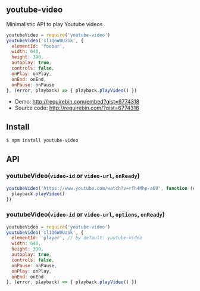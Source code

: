 ## youtube-video

Minimalistic API to play Youtube videos

```js
youtubeVideo = require('youtube-video')
youtubeVideo('sl1Q6W0UzGk', {
  elementId: 'foobar',
  width: 640,
  height: 390,
  autoplay: true,
  controls: false,
  onPlay: onPlay,
  onEnd: onEnd,
  onPause: onPause
}, (error, playback) => { playback.playVideo() })
```

* Demo: http://requirebin.com/embed?gist=6774318
* Source code: http://requirebin.com/?gist=6774318

## Install

```bash
$ npm install youtube-video
```

## API

### youtubeVideo(`video-id` or `video-url`, `onReady`)

```js
youtubeVideo('https://www.youtube.com/watch?v=rfh4Mhp-a6U', function (error, playback) {
  playback.playVideo()
})
```

### youtubeVideo(`video-id` or `video-url`, `options`, `onReady`)

```js
youtubeVideo = require('youtube-video')
youtubeVideo('sl1Q6W0UzGk', {
  elementId: 'player', // by default: youtube-video
  width: 640,
  height: 390,
  autoplay: true,
  controls: false,
  onPause: onPause,
  onPlay: onPlay,
  onEnd: onEnd
}, (error, playback) => { playback.playVideo() })
```

